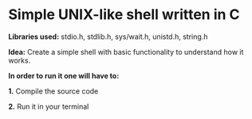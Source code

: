 # Simple UNIX-like shell written in C
**Libraries used:** stdio.h, stdlib.h, sys/wait.h, unistd.h, string.h

**Idea:** Create a simple shell with basic functionality to understand how it works.

**In order to run it one will have to:**

**1.** Compile the source code

**2.** Run it in your terminal
